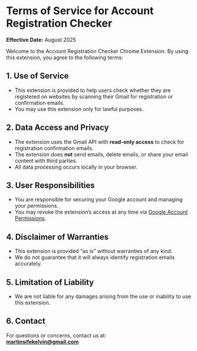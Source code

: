 # Terms of Service for Account Registration Checker

**Effective Date:** August 2025

Welcome to the Account Registration Checker Chrome Extension. By using this extension, you agree to the following terms:

## 1. Use of Service
- This extension is provided to help users check whether they are registered on websites by scanning their Gmail for registration or confirmation emails.
- You may use this extension only for lawful purposes.

## 2. Data Access and Privacy
- The extension uses the Gmail API with **read-only access** to check for registration confirmation emails.
- The extension does **not** send emails, delete emails, or share your email content with third parties.
- All data processing occurs locally in your browser.

## 3. User Responsibilities
- You are responsible for securing your Google account and managing your permissions.
- You may revoke the extension’s access at any time via [Google Account Permissions](https://myaccount.google.com/permissions).

## 4. Disclaimer of Warranties
- This extension is provided “as is” without warranties of any kind.
- We do not guarantee that it will always identify registration emails accurately.

## 5. Limitation of Liability
- We are not liable for any damages arising from the use or inability to use this extension.

## 6. Contact
For questions or concerns, contact us at:  
**martinsifekelvin@gmail.com**
